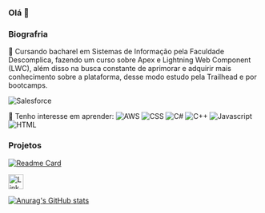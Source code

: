 ### Olá 👋

### Biografria

🔭 Cursando bacharel em Sistemas de Informação pela Faculdade Descomplica, fazendo um curso sobre Apex e Lightning Web Component (LWC), além disso na busca constante de aprimorar e adquirir mais conhecimento sobre a plataforma, desse modo estudo pela Trailhead e por bootcamps.

![Salesforce](https://img.shields.io/badge/Salesforce-00A1E0?style=for-the-badge&logo=Salesforce&logoColor=white)

🌱 Tenho interesse em aprender:
![AWS](https://img.shields.io/badge/Amazon_AWS-FF9900?style=for-the-badge&logo=amazonaws&logoColor=white)
![CSS](	https://img.shields.io/badge/CSS3-1572B6?style=for-the-badge&logo=css3&logoColor=white)
![C#](https://img.shields.io/badge/C%23-239120?style=for-the-badge&logo=c-sharp&logoColor=white)
![C++](https://img.shields.io/badge/C%2B%2B-00599C?style=for-the-badge&logo=c%2B%2B&logoColor=white)
![Javascript](https://img.shields.io/badge/JavaScript-323330?style=for-the-badge&logo=javascript&logoColor=F7DF1E)
![HTML](https://img.shields.io/badge/HTML5-E34F26?style=for-the-badge&logo=html5&logoColor=white)

### Projetos

[![Readme Card](https://github-readme-stats.vercel.app/api/pin/?username=pandangie&repo=jornada-dev-ebac-2022.github.io)](https://github.com/anuraghazra/github-readme-stats)

[<img src='https://img.shields.io/badge/LinkedIn-0077B5?style=for-the-badge&logo=linkedin&logoColor=white' alt='LinkedIn' height='30'>](linkedin.com/in/angelicaalmeidasouza)

[![Anurag's GitHub stats](https://github-readme-stats.vercel.app/api?username=pandangie&theme=tokyonight)](https://github.com/anuraghazra/github-readme-stats)

<!--
**pandangie/pandangie** is a ✨ _special_ ✨ repository because its `README.md` (this file) appears on your GitHub profile.

Here are some ideas to get you started:

- 🔭 I’m currently working on ...
- 🌱 I’m currently learning ...
- 👯 I’m looking to collaborate on ...
- 🤔 I’m looking for help with ...
- 💬 Ask me about ...
- 📫 How to reach me: ...
- 😄 Pronouns: ...
- ⚡ Fun fact: ...
-->
